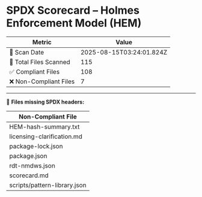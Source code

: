 # SPDX Scorecard – Holmes Enforcement Model (HEM)

| Metric | Value |
|--------|-------|
| 📅 Scan Date | 2025-08-15T03:24:01.824Z |
| 📂 Total Files Scanned | 115 |
| ✅ Compliant Files | 108 |
| ❌ Non-Compliant Files | 7 |


---

🚫 **Files missing SPDX headers:**

| Non-Compliant File |
|--------------------|
| HEM-hash-summary.txt |
| licensing-clarification.md |
| package-lock.json |
| package.json |
| rdt-nmdws.json |
| scorecard.md |
| scripts/pattern-library.json |
